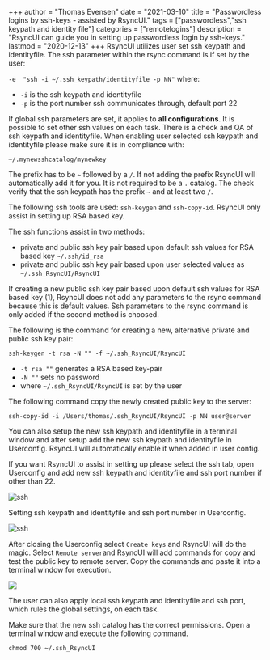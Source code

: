 +++
author = "Thomas Evensen"
date = "2021-03-10"
title =  "Passwordless logins by ssh-keys - assisted by RsyncUI."
tags = ["passwordless","ssh keypath and identity file"]
categories = ["remotelogins"]
description = "RsyncUI can guide you in setting up passwordless login by ssh-keys."
lastmod = "2020-12-13"
+++
RsyncUI utilizes user set ssh keypath and identityfile. The ssh parameter within the rsync command is if set by the user:

`-e  "ssh -i ~/.ssh_keypath/identityfile -p NN"` where:

- `-i` is the ssh keypath and identityfile
- `-p` is the port number ssh communicates through, default port 22

If global ssh parameters are set, it applies to **all configurations**. It is possible to set other ssh values on each task. There is a check and QA of ssh keypath and identityfile. When enabling user selected ssh keypath and identityfile please make sure it is in compliance with:

`~/.mynewsshcatalog/mynewkey`

The prefix has to be `~` followed by a `/`. If not adding the prefix RsyncUI will automatically add it for you. It is not required to be a `.` catalog. The check verify that the ssh keypath has the prefix `~` and at least two `/`.

The following ssh tools are used: `ssh-keygen` and `ssh-copy-id`. RsyncUI only assist in setting up RSA based key.

The ssh functions assist in two methods:

- private and public ssh key pair based upon default ssh values for RSA based key `~/.ssh/id_rsa`
- private and public ssh key pair based upon user selected values as `~/.ssh_RsyncUI/RsyncUI`

If creating a new public ssh key pair based upon default ssh values for RSA based key (1), RsyncUI does not add any parameters to the rsync command because this is default values. Ssh parameters to the rsync command is only added if the second method is choosed.

The following is the command for creating a new, alternative private and public ssh key pair:

`ssh-keygen -t rsa -N "" -f ~/.ssh_RsyncUI/RsyncUI`

- `-t rsa ""` generates a RSA based key-pair
- `-N ""` sets no password
- where `~/.ssh_RsyncUI/RsyncUI` is set by the user


The following command copy the newly created public key to the server:

`ssh-copy-id -i /Users/thomas/.ssh_RsyncUI/RsyncUI -p NN user@server`

You can also setup the new ssh keypath and identityfile in a terminal window and after setup add the new ssh keypath and identityfile in Userconfig. RsyncUI will automatically enable it when added in user config.

If you want RsyncUI to assist in setting up please select the ssh tab, open Userconfig and add new ssh keypath and identityfile and ssh port number if other than 22.

![ssh](/images/RsyncUI/master/ssh/ssh.png)

Setting ssh keypath and identityfile and ssh port number in Userconfig.

![ssh](/images/RsyncUI/master/ssh/ssh1.png)

After closing the Userconfig select `Create keys` and RsyncUI will do the magic. Select `Remote server`and RsyncUI will add commands for copy and test the public key to remote server. Copy the commands and paste it into a terminal window for execution.

![](/images/RsyncUI/master/userparameters/userparameters.png)

The user can also apply local ssh keypath and identityfile and ssh port, which rules the global settings, on each task.

Make sure that the new ssh catalog has the correct permissions. Open a terminal window and execute the following command.

`chmod 700 ~/.ssh_RsyncUI`
